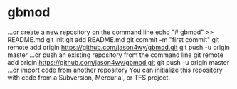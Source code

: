 # gbmod
…or create a new repository on the command line
echo "# gbmod" >> README.md
git init
git add README.md
git commit -m "first commit"
git remote add origin https://github.com/jason4wy/gbmod.git
git push -u origin master
…or push an existing repository from the command line
git remote add origin https://github.com/jason4wy/gbmod.git
git push -u origin master
…or import code from another repository
You can initialize this repository with code from a Subversion, Mercurial, or TFS project.
